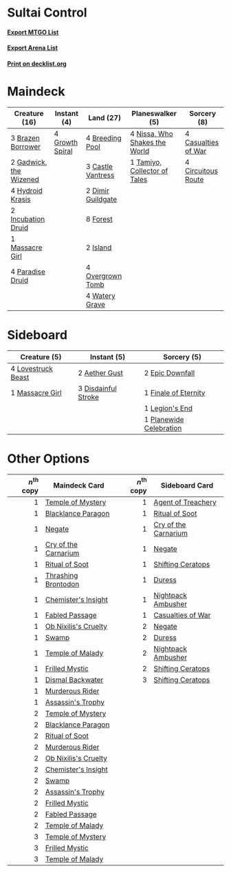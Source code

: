# Sultai Control

#### [Export MTGO List](../collection/Sultai%20Control/Sultai%20Control.txt)
#### [Export Arena List](../collection/Sultai%20Control/Sultai%20Control_arena.txt)
#### [Print on decklist.org](http://decklist.org/?deckmain=3%09Brazen%20Borrower%0A4%09Breeding%20Pool%0A3%09Castle%20Vantress%0A4%09Casualties%20of%20War%0A4%09Circuitous%20Route%0A2%09Dimir%20Guildgate%0A8%09Forest%0A2%09Gadwick,%20the%20Wizened%0A4%09Growth%20Spiral%0A4%09Hydroid%20Krasis%0A2%09Incubation%20Druid%0A2%09Island%0A1%09Massacre%20Girl%0A4%09Nissa,%20Who%20Shakes%20the%20World%0A4%09Overgrown%20Tomb%0A4%09Paradise%20Druid%0A1%09Tamiyo,%20Collector%20of%20Tales%0A4%09Watery%20Grave&deckside=2%09Aether%20Gust%0A3%09Disdainful%20Stroke%0A2%09Epic%20Downfall%0A1%09Finale%20of%20Eternity%0A1%09Legion's%20End%0A4%09Lovestruck%20Beast%0A1%09Massacre%20Girl%0A1%09Planewide%20Celebration)
# Maindeck

|                                          Creature (16)                                          |                                       Instant (4)                                        |                                         Land (27)                                          |                                            Planeswalker (5)                                            |                                         Sorcery (8)                                          |
|-------------------------------------------------------------------------------------------------|------------------------------------------------------------------------------------------|--------------------------------------------------------------------------------------------|--------------------------------------------------------------------------------------------------------|----------------------------------------------------------------------------------------------|
|3 [Brazen Borrower](http://gatherer.wizards.com/Pages/Card/Details.aspx?multiverseid=473001)     |4 [Growth Spiral](http://gatherer.wizards.com/Pages/Card/Details.aspx?multiverseid=457322)|4 [Breeding Pool](http://gatherer.wizards.com/Pages/Card/Details.aspx?multiverseid=97088)   |4 [Nissa, Who Shakes the World](http://gatherer.wizards.com/Pages/Card/Details.aspx?multiverseid=461096)|4 [Casualties of War](http://gatherer.wizards.com/Pages/Card/Details.aspx?multiverseid=461114)|
|2 [Gadwick, the Wizened](http://gatherer.wizards.com/Pages/Card/Details.aspx?multiverseid=473010)|                                                                                          |3 [Castle Vantress](http://gatherer.wizards.com/Pages/Card/Details.aspx?multiverseid=473204)|1 [Tamiyo, Collector of Tales](http://gatherer.wizards.com/Pages/Card/Details.aspx?multiverseid=461147) |4 [Circuitous Route](http://gatherer.wizards.com/Pages/Card/Details.aspx?multiverseid=452875) |
|4 [Hydroid Krasis](http://gatherer.wizards.com/Pages/Card/Details.aspx?multiverseid=457327)      |                                                                                          |2 [Dimir Guildgate](http://gatherer.wizards.com/Pages/Card/Details.aspx?multiverseid=376306)|                                                                                                        |                                                                                              |
|2 [Incubation Druid](http://gatherer.wizards.com/Pages/Card/Details.aspx?multiverseid=457275)    |                                                                                          |8 [Forest](http://gatherer.wizards.com/Pages/Card/Details.aspx?multiverseid=439860)         |                                                                                                        |                                                                                              |
|1 [Massacre Girl](http://gatherer.wizards.com/Pages/Card/Details.aspx?multiverseid=461026)       |                                                                                          |2 [Island](http://gatherer.wizards.com/Pages/Card/Details.aspx?multiverseid=439857)         |                                                                                                        |                                                                                              |
|4 [Paradise Druid](http://gatherer.wizards.com/Pages/Card/Details.aspx?multiverseid=461098)      |                                                                                          |4 [Overgrown Tomb](http://gatherer.wizards.com/Pages/Card/Details.aspx?multiverseid=405103) |                                                                                                        |                                                                                              |
|                                                                                                 |                                                                                          |4 [Watery Grave](http://gatherer.wizards.com/Pages/Card/Details.aspx?multiverseid=405114)   |                                                                                                        |                                                                                              |


# Sideboard

|                                        Creature (5)                                         |                                         Instant (5)                                          |                                           Sorcery (5)                                            |
|---------------------------------------------------------------------------------------------|----------------------------------------------------------------------------------------------|--------------------------------------------------------------------------------------------------|
|4 [Lovestruck Beast](http://gatherer.wizards.com/Pages/Card/Details.aspx?multiverseid=473127)|2 [Aether Gust](http://gatherer.wizards.com/Pages/Card/Details.aspx?multiverseid=466796)      |2 [Epic Downfall](http://gatherer.wizards.com/Pages/Card/Details.aspx?multiverseid=473047)        |
|1 [Massacre Girl](http://gatherer.wizards.com/Pages/Card/Details.aspx?multiverseid=461026)   |3 [Disdainful Stroke](http://gatherer.wizards.com/Pages/Card/Details.aspx?multiverseid=420705)|1 [Finale of Eternity](http://gatherer.wizards.com/Pages/Card/Details.aspx?multiverseid=461018)   |
|                                                                                             |                                                                                              |1 [Legion's End](http://gatherer.wizards.com/Pages/Card/Details.aspx?multiverseid=466860)         |
|                                                                                             |                                                                                              |1 [Planewide Celebration](http://gatherer.wizards.com/Pages/Card/Details.aspx?multiverseid=461099)|


# Other Options

|*n*<sup>th</sup> copy|                                         Maindeck Card                                         |*n*<sup>th</sup> copy|                                        Sideboard Card                                         |
|--------------------:|-----------------------------------------------------------------------------------------------|--------------------:|-----------------------------------------------------------------------------------------------|
|                    1|[Temple of Mystery](http://gatherer.wizards.com/Pages/Card/Details.aspx?multiverseid=373571)   |                    1|[Agent of Treachery](http://gatherer.wizards.com/Pages/Card/Details.aspx?multiverseid=466797)  |
|                    1|[Blacklance Paragon](http://gatherer.wizards.com/Pages/Card/Details.aspx?multiverseid=473041)  |                    1|[Ritual of Soot](http://gatherer.wizards.com/Pages/Card/Details.aspx?multiverseid=452834)      |
|                    1|[Negate](http://gatherer.wizards.com/Pages/Card/Details.aspx?multiverseid=423707)              |                    1|[Cry of the Carnarium](http://gatherer.wizards.com/Pages/Card/Details.aspx?multiverseid=457214)|
|                    1|[Cry of the Carnarium](http://gatherer.wizards.com/Pages/Card/Details.aspx?multiverseid=457214)|                    1|[Negate](http://gatherer.wizards.com/Pages/Card/Details.aspx?multiverseid=423707)              |
|                    1|[Ritual of Soot](http://gatherer.wizards.com/Pages/Card/Details.aspx?multiverseid=452834)      |                    1|[Shifting Ceratops](http://gatherer.wizards.com/Pages/Card/Details.aspx?multiverseid=466948)   |
|                    1|[Thrashing Brontodon](http://gatherer.wizards.com/Pages/Card/Details.aspx?multiverseid=456570) |                    1|[Duress](http://gatherer.wizards.com/Pages/Card/Details.aspx?multiverseid=14557)               |
|                    1|[Chemister's Insight](http://gatherer.wizards.com/Pages/Card/Details.aspx?multiverseid=452782) |                    1|[Nightpack Ambusher](http://gatherer.wizards.com/Pages/Card/Details.aspx?multiverseid=466939)  |
|                    1|[Fabled Passage](http://gatherer.wizards.com/Pages/Card/Details.aspx?multiverseid=473206)      |                    1|[Casualties of War](http://gatherer.wizards.com/Pages/Card/Details.aspx?multiverseid=461114)   |
|                    1|[Ob Nixilis's Cruelty](http://gatherer.wizards.com/Pages/Card/Details.aspx?multiverseid=461028)|                    2|[Negate](http://gatherer.wizards.com/Pages/Card/Details.aspx?multiverseid=423707)              |
|                    1|[Swamp](http://gatherer.wizards.com/Pages/Card/Details.aspx?multiverseid=439858)               |                    2|[Duress](http://gatherer.wizards.com/Pages/Card/Details.aspx?multiverseid=14557)               |
|                    1|[Temple of Malady](http://gatherer.wizards.com/Pages/Card/Details.aspx?multiverseid=380515)    |                    2|[Nightpack Ambusher](http://gatherer.wizards.com/Pages/Card/Details.aspx?multiverseid=466939)  |
|                    1|[Frilled Mystic](http://gatherer.wizards.com/Pages/Card/Details.aspx?multiverseid=457318)      |                    2|[Shifting Ceratops](http://gatherer.wizards.com/Pages/Card/Details.aspx?multiverseid=466948)   |
|                    1|[Dismal Backwater](http://gatherer.wizards.com/Pages/Card/Details.aspx?multiverseid=420908)    |                    3|[Shifting Ceratops](http://gatherer.wizards.com/Pages/Card/Details.aspx?multiverseid=466948)   |
|                    1|[Murderous Rider](http://gatherer.wizards.com/Pages/Card/Details.aspx?multiverseid=473059)     |                     |                                                                                               |
|                    1|[Assassin's Trophy](http://gatherer.wizards.com/Pages/Card/Details.aspx?multiverseid=452902)   |                     |                                                                                               |
|                    2|[Temple of Mystery](http://gatherer.wizards.com/Pages/Card/Details.aspx?multiverseid=373571)   |                     |                                                                                               |
|                    2|[Blacklance Paragon](http://gatherer.wizards.com/Pages/Card/Details.aspx?multiverseid=473041)  |                     |                                                                                               |
|                    2|[Ritual of Soot](http://gatherer.wizards.com/Pages/Card/Details.aspx?multiverseid=452834)      |                     |                                                                                               |
|                    2|[Murderous Rider](http://gatherer.wizards.com/Pages/Card/Details.aspx?multiverseid=473059)     |                     |                                                                                               |
|                    2|[Ob Nixilis's Cruelty](http://gatherer.wizards.com/Pages/Card/Details.aspx?multiverseid=461028)|                     |                                                                                               |
|                    2|[Chemister's Insight](http://gatherer.wizards.com/Pages/Card/Details.aspx?multiverseid=452782) |                     |                                                                                               |
|                    2|[Swamp](http://gatherer.wizards.com/Pages/Card/Details.aspx?multiverseid=439858)               |                     |                                                                                               |
|                    2|[Assassin's Trophy](http://gatherer.wizards.com/Pages/Card/Details.aspx?multiverseid=452902)   |                     |                                                                                               |
|                    2|[Frilled Mystic](http://gatherer.wizards.com/Pages/Card/Details.aspx?multiverseid=457318)      |                     |                                                                                               |
|                    2|[Fabled Passage](http://gatherer.wizards.com/Pages/Card/Details.aspx?multiverseid=473206)      |                     |                                                                                               |
|                    2|[Temple of Malady](http://gatherer.wizards.com/Pages/Card/Details.aspx?multiverseid=380515)    |                     |                                                                                               |
|                    3|[Temple of Mystery](http://gatherer.wizards.com/Pages/Card/Details.aspx?multiverseid=373571)   |                     |                                                                                               |
|                    3|[Frilled Mystic](http://gatherer.wizards.com/Pages/Card/Details.aspx?multiverseid=457318)      |                     |                                                                                               |
|                    3|[Temple of Malady](http://gatherer.wizards.com/Pages/Card/Details.aspx?multiverseid=380515)    |                     |                                                                                               |

